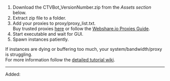 1. Download the CTVBot_VersionNumber.zip from the _Assets section_ below.
2. Extract zip file to a folder.
3. Add your proxies to proxy/proxy_list.txt.  
Buy trusted proxies [here](https://www.webshare.io/?referral_code=w6nfvip4qp3g) or follow the [Webshare.io Proxies Guide](https://github.com/jlplenio/crude-twitch-viewer-bot/wiki/Webshare.io-Proxies-Guide).
5. Start executable and wait for GUI.
6. Spawn instances patiently.

If instances are dying or buffering too much, your system/bandwidth/proxy is struggling.  
For more information follow the [detailed tutorial wiki](https://github.com/jlplenio/crude-twitch-viewer-bot/wiki/Detailed-Tutorial).

---

Added: